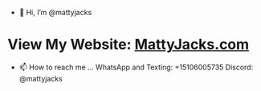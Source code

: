 - 👋 Hi, I’m @mattyjacks

# View My Website: [MattyJacks.com](https://mattyjacks.com/)

- 📫 How to reach me ...
WhatsApp and Texting: +15106005735
Discord: @mattyjacks


<!---
mattyjacks/mattyjacks is a ✨ special ✨ repository because its `README.md` (this file) appears on your GitHub profile.
You can click the Preview link to take a look at your changes.
--->
